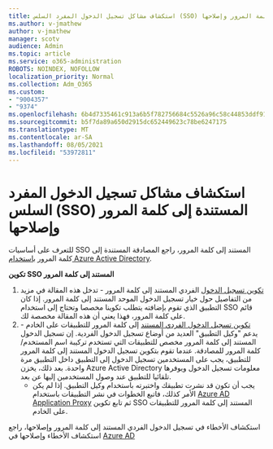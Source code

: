 ```yaml
---
title: استكشاف مشاكل تسجيل الدخول المفرد السلس (SSO) المستندة إلى كلمة المرور وإصلاحها
ms.author: v-jmathew
author: v-jmathew
manager: scotv
audience: Admin
ms.topic: article
ms.service: o365-administration
ROBOTS: NOINDEX, NOFOLLOW
localization_priority: Normal
ms.collection: Adm_O365
ms.custom:
- "9004357"
- "9374"
ms.openlocfilehash: 6b4d7335461c913a6b5f782756684c5526a96c58c44853ddf9154aa51607bd4a
ms.sourcegitcommit: b5f7da89a650d2915dc652449623c78be6247175
ms.translationtype: MT
ms.contentlocale: ar-SA
ms.lasthandoff: 08/05/2021
ms.locfileid: "53972811"
---
```

# <a name="troubleshoot-password-based-seamless-single-sign-on-sso-issues"></a>استكشاف مشاكل تسجيل الدخول المفرد السلس (SSO) المستندة إلى كلمة المرور وإصلاحها

للتعرف على أساسيات SSO المستند إلى كلمة المرور، راجع المصادقة المستندة إلى كلمة المرور [باستخدام Azure Active Directory](https://docs.microsoft.com/azure/active-directory/fundamentals/auth-password-based-sso).

**تكوين SSO المستند إلى كلمة المرور**

1. [تكوين تسجيل الدخول](https://docs.microsoft.com/azure/active-directory/manage-apps/configure-password-single-sign-on-non-gallery-applications) الفردي المستند إلى كلمة المرور - تدخل هذه المقالة في مزيد من التفاصيل حول خيار تسجيل الدخول الموحد المستند إلى كلمة المرور. إذا كان التطبيق الذي تقوم بإضافته يتطلب تكوينا مخصصا وتحتاج إلى استخدام SSO قائم على كلمة المرور، فهذا يعني أن هذه المقالة مخصصة لك.
2. [تكوين تسجيل الدخول الفردي المستند](https://docs.microsoft.com/azure/active-directory/manage-apps/application-proxy-configure-single-sign-on-password-vaulting) إلى كلمة المرور للتطبيقات على الخادم - يدعم "وكيل التطبيق" العديد من أوضاع تسجيل الدخول الفردية. إن تسجيل الدخول المستند إلى كلمة المرور مخصص للتطبيقات التي تستخدم تركيبة اسم المستخدم/كلمة المرور للمصادقة. عندما تقوم بتكوين تسجيل الدخول المستند إلى كلمة المرور للتطبيق، يجب على المستخدمين تسجيل الدخول إلى التطبيق داخل التطبيق مرة واحدة. بعد ذلك، يخزن Azure Active Directory معلومات تسجيل الدخول ويوفرها تلقائيا للتطبيق عند وصول المستخدمين إليها عن بعد.
    - يجب أن تكون قد نشرت تطبيقك واختبرته باستخدام وكيل التطبيق. إذا لم يكن الأمر كذلك، فاتبع الخطوات في نشر التطبيقات باستخدام [Azure AD Application Proxy](https://docs.microsoft.com/azure/active-directory/manage-apps/application-proxy-add-on-premises-application) ثم تابع تكوين SSO المستند إلى كلمة المرور للتطبيقات على الخادم.

استكشاف الأخطاء في تسجيل الدخول الفردي المستند إلى كلمة المرور وإصلاحها، راجع استكشاف الأخطاء وإصلاحها في [Azure AD](https://docs.microsoft.com/azure/active-directory/manage-apps/troubleshoot-password-based-sso)
